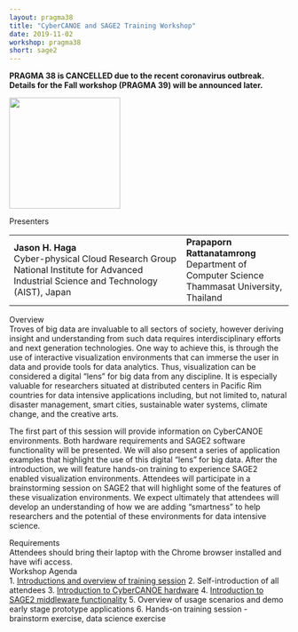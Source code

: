 ```yaml
---
layout: pragma38
title: "CyberCANOE and SAGE2 Training Workshop"
date: 2019-11-02
workshop: pragma38
short: sage2
---
```


<b><p style="font-color:red;">PRAGMA 38 is CANCELLED due to the recent coronavirus outbreak. Details for the Fall workshop (PRAGMA 39) will be announced later.<p></b>

<a href="https://sage2.sagecommons.org/"><img src="/images/pragma38/sage2.png" width="200"></a>

<div class="border38">Presenters</div>
<table cellspacing="20"><tr>
<td><b>Jason H. Haga</b><br>
Cyber-physical Cloud Research Group<br>
National Institute for Advanced Industrial Science and Technology (AIST),
Japan
</td>
<td><b>Prapaporn Rattanatamrong</b><br>
Department of Computer Science<br>
Thammasat University, Thailand
</td>
</tr>
</table>

<div class="border38">Overview </div>
Troves of big data are invaluable to all sectors of society, however deriving insight and understanding from such data requires interdisciplinary efforts and next generation technologies. One way to achieve this, is through the use of interactive visualization environments that can immerse the user in data and provide tools for data analytics. Thus, visualization can be considered a digital “lens” for big data from any discipline. It is especially valuable for researchers situated at distributed centers in Pacific Rim countries for data intensive applications including, but not limited to, natural disaster management, smart cities, sustainable water systems, climate change, and the creative arts.

The first part of this session will provide information on CyberCANOE environments. Both hardware requirements and SAGE2 software functionality will be presented. We will also present a series of application examples that highlight the use of this digital “lens” for big data. After the introduction, we will feature hands-on training to experience SAGE2 enabled visualization environments. Attendees will participate in a brainstorming session on SAGE2 that will highlight some of the features of these visualization environments. We expect ultimately that attendees will develop an understanding of how we are adding “smartness” to help researchers and the potential of these environments for data intensive science.

<div class="border38">Requirements</div>
Attendees should bring their laptop with the Chrome browser installed and have wifi access.

<div class="border38">Workshop Agenda</div>
1.	<a href="https://github.com/pragmagrid/pragma-meetings/raw/master/pragma38/11/sage2-agenda.pdf">Introductions and overview of training session</a>
2.	Self-introduction of all attendees
3.	<a href="https://github.com/pragmagrid/pragma-meetings/raw/master/pragma38/11/student-hw.pdf">Introduction to CyberCANOE hardware</a>
4.	<a href="https://github.com/pragmagrid/pragma-meetings/raw/master/pragma38/11/sage2-intro.pdf">Introduction to SAGE2 middleware functionality</a>
5.	Overview of usage scenarios and demo early stage prototype applications
6.	Hands-on training session - brainstorm exercise, data science exercise


